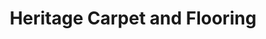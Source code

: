 ---
title: "Heritage Carpet and Flooring"
url: /racine/heritage-carpet-and-flooring/
shop: Teppiche
---